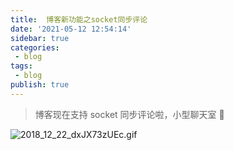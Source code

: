 ```yaml
---
title:  博客新功能之socket同步评论
date: '2021-05-12 12:54:14'
sidebar: true
categories:
 - blog
tags:
 - blog
publish: true
---
```


> 博客现在支持 socket 同步评论啦，小型聊天室 💬


![2018_12_22_dxJX73zUEc.gif](../images/2018_12_22_dxJX73zUEc.gif)


